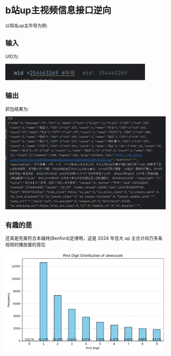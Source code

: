 # b站up主视频信息接口逆向

以知名up主毕导为例:

## 输入

UID为:

![image-20250511162209733](imgs/image-20250511162209733.png)



## 输出

抓包结果为:

![image-20250511162239682](imgs/image-20250511162239682.png)

## 有趣的是

 还真是完美符合本福特(Benford)定律啊，这是 2024 年百大 up 主合计四万多条视频的播放量的首位

![img](imgs/6403532f49aca4d9f2bd4780c4401b79.png)
